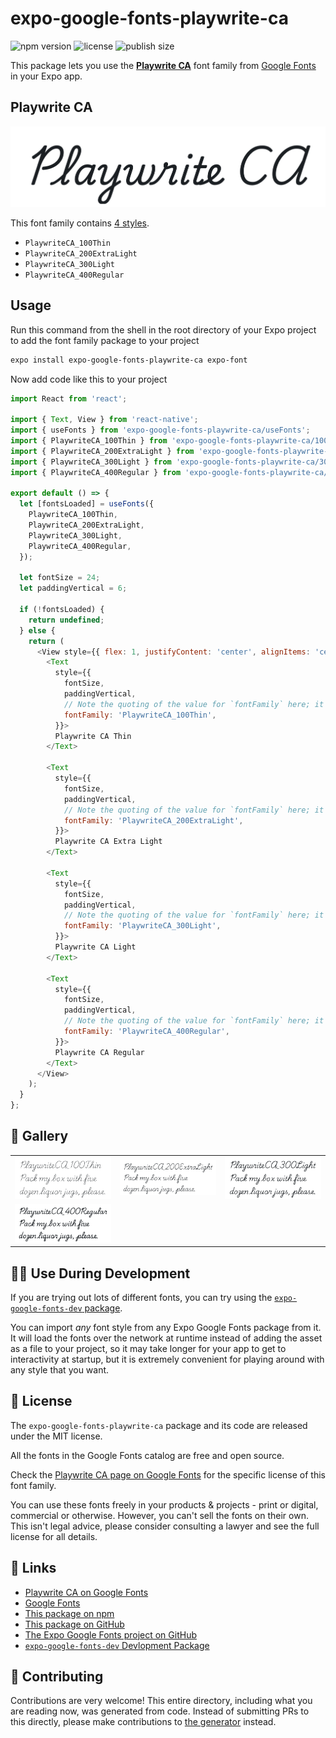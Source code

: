 # expo-google-fonts-playwrite-ca

![npm version](https://flat.badgen.net/npm/v/expo-google-fonts-playwrite-ca)
![license](https://flat.badgen.net/github/license/expo/google-fonts)
![publish size](https://flat.badgen.net/packagephobia/install/expo-google-fonts-playwrite-ca)

This package lets you use the [**Playwrite CA**](https://fonts.google.com/specimen/Playwrite+CA) font family from [Google Fonts](https://fonts.google.com/) in your Expo app.

## Playwrite CA

![Playwrite CA](./font-family.png)

This font family contains [4 styles](#-gallery).

- `PlaywriteCA_100Thin`
- `PlaywriteCA_200ExtraLight`
- `PlaywriteCA_300Light`
- `PlaywriteCA_400Regular`

## Usage

Run this command from the shell in the root directory of your Expo project to add the font family package to your project
```sh
expo install expo-google-fonts-playwrite-ca expo-font
```

Now add code like this to your project
```js
import React from 'react';

import { Text, View } from 'react-native';
import { useFonts } from 'expo-google-fonts-playwrite-ca/useFonts';
import { PlaywriteCA_100Thin } from 'expo-google-fonts-playwrite-ca/100Thin';
import { PlaywriteCA_200ExtraLight } from 'expo-google-fonts-playwrite-ca/200ExtraLight';
import { PlaywriteCA_300Light } from 'expo-google-fonts-playwrite-ca/300Light';
import { PlaywriteCA_400Regular } from 'expo-google-fonts-playwrite-ca/400Regular';

export default () => {
  let [fontsLoaded] = useFonts({
    PlaywriteCA_100Thin,
    PlaywriteCA_200ExtraLight,
    PlaywriteCA_300Light,
    PlaywriteCA_400Regular,
  });

  let fontSize = 24;
  let paddingVertical = 6;

  if (!fontsLoaded) {
    return undefined;
  } else {
    return (
      <View style={{ flex: 1, justifyContent: 'center', alignItems: 'center' }}>
        <Text
          style={{
            fontSize,
            paddingVertical,
            // Note the quoting of the value for `fontFamily` here; it expects a string!
            fontFamily: 'PlaywriteCA_100Thin',
          }}>
          Playwrite CA Thin
        </Text>

        <Text
          style={{
            fontSize,
            paddingVertical,
            // Note the quoting of the value for `fontFamily` here; it expects a string!
            fontFamily: 'PlaywriteCA_200ExtraLight',
          }}>
          Playwrite CA Extra Light
        </Text>

        <Text
          style={{
            fontSize,
            paddingVertical,
            // Note the quoting of the value for `fontFamily` here; it expects a string!
            fontFamily: 'PlaywriteCA_300Light',
          }}>
          Playwrite CA Light
        </Text>

        <Text
          style={{
            fontSize,
            paddingVertical,
            // Note the quoting of the value for `fontFamily` here; it expects a string!
            fontFamily: 'PlaywriteCA_400Regular',
          }}>
          Playwrite CA Regular
        </Text>
      </View>
    );
  }
};

```

## 🔡 Gallery


||||
|-|-|-|
|![PlaywriteCA_100Thin](.//100Thin/PlaywriteCA_100Thin.ttf.png)|![PlaywriteCA_200ExtraLight](.//200ExtraLight/PlaywriteCA_200ExtraLight.ttf.png)|![PlaywriteCA_300Light](.//300Light/PlaywriteCA_300Light.ttf.png)||
|![PlaywriteCA_400Regular](.//400Regular/PlaywriteCA_400Regular.ttf.png)||||


## 👩‍💻 Use During Development

If you are trying out lots of different fonts, you can try using the [`expo-google-fonts-dev` package](https://github.com/freeboub/google-fonts/tree/master/font-packages/dev#readme).

You can import *any* font style from any Expo Google Fonts package from it. It will load the fonts
over the network at runtime instead of adding the asset as a file to your project, so it may take longer
for your app to get to interactivity at startup, but it is extremely convenient
for playing around with any style that you want.

## 📖 License

The `expo-google-fonts-playwrite-ca` package and its code are released under the MIT license.

All the fonts in the Google Fonts catalog are free and open source.

Check the [Playwrite CA page on Google Fonts](https://fonts.google.com/specimen/Playwrite+CA) for the specific license of this font family.

You can use these fonts freely in your products & projects - print or digital, commercial or otherwise. However, you can't sell the fonts on their own. This isn't legal advice, please consider consulting a lawyer and see the full license for all details.

## 🔗 Links

- [Playwrite CA on Google Fonts](https://fonts.google.com/specimen/Playwrite+CA)
- [Google Fonts](https://fonts.google.com/)
- [This package on npm](https://www.npmjs.com/package/expo-google-fonts-playwrite-ca)
- [This package on GitHub](https://github.com/freeboub/google-fonts/tree/master/font-packages/playwrite-ca)
- [The Expo Google Fonts project on GitHub](https://github.com/freeboub/google-fonts)
- [`expo-google-fonts-dev` Devlopment Package](https://github.com/freeboub/google-fonts/tree/master/font-packages/dev)

## 🤝 Contributing

Contributions are very welcome! This entire directory, including what you are reading now, was generated from code. Instead of submitting PRs to this directly, please make contributions to [the generator](https://github.com/freeboub/google-fonts/tree/master/packages/generator) instead.

